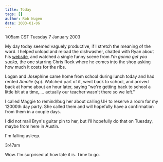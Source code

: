 ```yaml
---
title: Today
tags: []
author: Rob Nugen
date: 2003-01-06
---
```


<p class=date>1:05am CST Tuesday 7 January 2003</p>

<p>My day today seemed vaguely productive, if I stretch the meaning of
the word.  I helped unload and reload the dishwasher, chatted with
Ryan about his <a
href="http://boyinthemachine.tripod.com">website</a>, and watched a
single funny scene from <em>I'm gonna get you sucka</em>, the one
starring Chris Rock where he comes into the shop asking how much it
costs for the ribs.</p>

<p>Logan and Josephine came home from school during lunch today and
had rented <em>Amalie</em> (sp).  Watched part of it, went back to
school, and arrived back at home about an hour later, saying "we're
getting back to school a little bit at a time,.... actually our
teacher wasn't there so we left."</p>

<p>I called Maggie to remind/bug her about calling UH to reserve a
room for my 12000th day party.  She called them and will hopefully
have a confirmation from them in a couple days.</p>

<p>I did not mail Bryn's guitar pin to her, but I'll hopefully do that
on Tuesday, maybe from here in Austin.</p>

<p>I'm falling asleep.</p>

<p class=date>3:47am</p>

<p>Wow.  I'm surprised at how late it is.  Time to go.</p>
